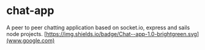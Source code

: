 # chat-app

A peer to peer chatting application based on socket.io, express and sails node projects.
[https://img.shields.io/badge/Chat--app-1.0-brightgreen.svg](www.google.com)